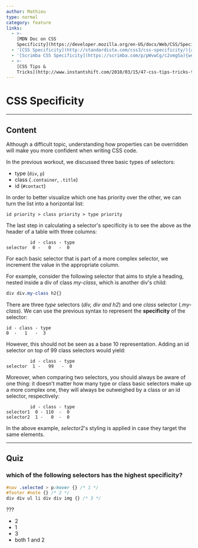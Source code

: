 ```yaml
---
author: Mathieu
type: normal
category: feature
links:
  - >-
    [MDN Doc on CSS
    Specificity](https://developer.mozilla.org/en-US/docs/Web/CSS/Specificity){documentation}
  - '[CSS Specificity](http://standardista.com/css3/css-specificity/){article}'
  - '[Scrimba CSS Specificity](https://scrimba.com/p/pWvwCg/c2vmgSa){website}'
  - >-
    [CSS Tips &
    Tricks](http://www.instantshift.com/2010/03/15/47-css-tips-tricks-to-take-your-site-to-the-next-level/){website}
---
```


# CSS Specificity


---

## Content

Although a difficult topic, understanding how properties can be overridden will make you more confident when writing CSS code.

In the previous workout, we discussed three basic types of selectors:

- type (`div`, `p`)
- class (`.container`, `.title`)
- id (`#contact`)

In order to better visualize which one has priority over the other, we can turn the list into a horizontal list:

```plain-text
id priority > class priority > type priority
```

The last step in calculating a selector's specificity is to see the above as the header of a table with three columns:

```plain-text
         id - class - type
selector  0 -   0   -  0
```

For each basic selector that is part of a more complex selector, we increment the value in the appropriate column.

For example, consider the following selector that aims to style a heading, nested inside a div of class *my-class*, which is another div's child:

```css
div div.my-class h2{}
```

There are three *type* selectors (*div, div and h2*) and one *class* selector (*.my-class*). We can use the previous syntax to represent the **specificity** of the selector:

```plain-text
id - class - type
0  -   1   -  3
```

However, this should not be seen as a base 10 representation. Adding an id selector on top of 99 class selectors would yield:

```plain-text
         id - class - type
selector  1 -   99   -  0
```

Moreover, when comparing two selectors, you should always be aware of one thing: it doesn't matter how many type or class basic selectors make up a more complex one, they will always be outweighed by a class or an id selector, respectively:

```plain-text
         id - class - type
selector1  0 - 110  -  0
selector2  1 -   0  -  0
```

In the above example, *selector2*'s styling is applied in case they target the same elements.


---

## Quiz

### which of the following selectors has the highest specificity?


```css
#nav .selected > p:hover {} /* 1 */
#footer #note {} /* 2 */
div div ul li div div img {} /* 3 */
```

 ???

- 2
- 1
- 3
- both 1 and 2
